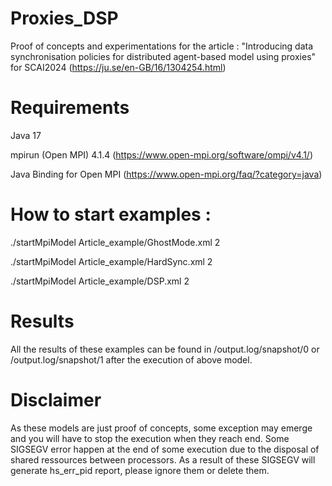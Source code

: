 # Proxies_DSP
Proof of concepts and experimentations for the article : "Introducing data synchronisation policies for distributed agent-based model using proxies" for SCAI2024 (https://ju.se/en-GB/16/1304254.html)

# Requirements  
Java 17

mpirun (Open MPI) 4.1.4 (https://www.open-mpi.org/software/ompi/v4.1/)

Java Binding for Open MPI (https://www.open-mpi.org/faq/?category=java)

# How to start examples : 

./startMpiModel Article_example/GhostMode.xml 2

./startMpiModel Article_example/HardSync.xml 2

./startMpiModel Article_example/DSP.xml 2

# Results 
All the results of these examples can be found in /output.log/snapshot/0 or /output.log/snapshot/1 after the execution of above model.


# Disclaimer
As these models are just proof of concepts, some exception may emerge and you will have to stop the execution when they reach end.
Some SIGSEGV error happen at the end of some execution due to the disposal of shared ressources between processors.
As a result of these SIGSEGV will generate hs_err_pid report, please ignore them or delete them.

